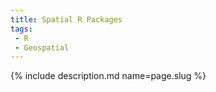 ```yaml
---
title: Spatial R Packages
tags:
 - R
 - Geospatial
---
```

{% include description.md name=page.slug %}

